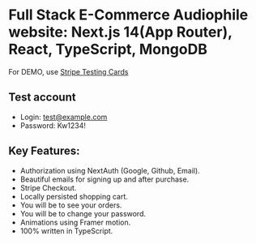 # Full Stack E-Commerce Audiophile website: Next.js 14(App Router), React, TypeScript, MongoDB

For DEMO, use [Stripe Testing Cards](https://stripe.com/docs/testing)

## Test account
- Login: test@example.com
- Password: Kw1234!


## Key Features:
- Authorization using NextAuth (Google, Github, Email).
- Beautiful emails for signing up and after purchase.
- Stripe Checkout.
- Locally persisted shopping cart.
- You will be to see your orders.
- You will be to change your password.
- Animations using Framer motion.
- 100% written in TypeScript.

